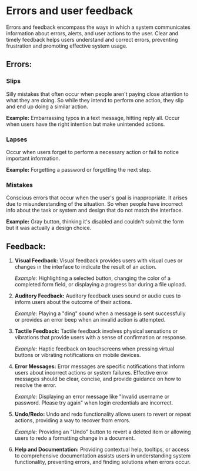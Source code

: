 # Errors and user feedback

Errors and feedback encompass the ways in which a system communicates information about errors, alerts, and user actions to the user. Clear and timely feedback helps users understand and correct errors, preventing frustration and promoting effective system usage.

## Errors:

### Slips
Silly mistakes that often occur when people aren't paying close attention to what they are doing. So while they intend to perform one action, they slip and end up doing a similar action.

**Example:** Embarrassing typos in a text message, hitting reply all. Occur when users have the right intention but make unintended actions.

### Lapses
Occur when users forget to perform a necessary action or fail to notice important information.

**Example:** Forgetting a password or forgetting the next step.

### Mistakes
Conscious errors that occur when the user's goal is inappropriate. It arises due to misunderstanding of the situation. So when people have incorrect info about the task or system and design that do not match the interface.

**Example:** Gray button, thinking it's disabled and couldn't submit the form but it was actually a design choice.

## Feedback:

1. **Visual Feedback:** 
   Visual feedback provides users with visual cues or changes in the interface to indicate the result of an action.
   
   *Example:* Highlighting a selected button, changing the color of a completed form field, or displaying a progress bar during a file upload.

2. **Auditory Feedback:** 
   Auditory feedback uses sound or audio cues to inform users about the outcome of their actions.
   
   *Example:* Playing a "ding" sound when a message is sent successfully or provides an error beep when an invalid action is attempted.

3. **Tactile Feedback:**
   Tactile feedback involves physical sensations or vibrations that provide users with a sense of confirmation or response.
   
   *Example:* Haptic feedback on touchscreens when pressing virtual buttons or vibrating notifications on mobile devices.

4. **Error Messages:** 
   Error messages are specific notifications that inform users about incorrect actions or system failures. Effective error messages should be clear, concise, and provide guidance on how to resolve the error.
   
   *Example:* Displaying an error message like "Invalid username or password. Please try again" when login credentials are incorrect.

5. **Undo/Redo:** 
   Undo and redo functionality allows users to revert or repeat actions, providing a way to recover from errors.
   
   *Example:* Providing an "Undo" button to revert a deleted item or allowing users to redo a formatting change in a document.

6. **Help and Documentation:** 
   Providing contextual help, tooltips, or access to comprehensive documentation assists users in understanding system functionality, preventing errors, and finding solutions when errors occur.